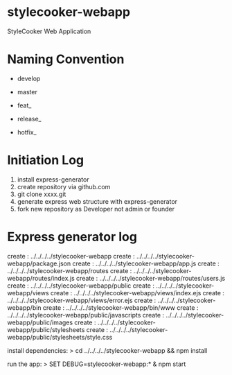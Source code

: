 # stylecooker-webapp
StyleCooker Web Application

# Naming Convention
* develop
* master

* feat_
* release_
* hotfix_


# Initiation Log
1. install express-generator
2. create repository via github.com
3. git clone xxxx.git
4. generate express web structure with express-generator
5. fork new repository as Developer not admin or founder

# Express generator log

   create : ../../../../stylecooker-webapp
   create : ../../../../stylecooker-webapp/package.json
   create : ../../../../stylecooker-webapp/app.js
   create : ../../../../stylecooker-webapp/routes
   create : ../../../../stylecooker-webapp/routes/index.js
   create : ../../../../stylecooker-webapp/routes/users.js
   create : ../../../../stylecooker-webapp/public
   create : ../../../../stylecooker-webapp/views
   create : ../../../../stylecooker-webapp/views/index.ejs
   create : ../../../../stylecooker-webapp/views/error.ejs
   create : ../../../../stylecooker-webapp/bin
   create : ../../../../stylecooker-webapp/bin/www
   create : ../../../../stylecooker-webapp/public/javascripts
   create : ../../../../stylecooker-webapp/public/images
   create : ../../../../stylecooker-webapp/public/stylesheets
   create : ../../../../stylecooker-webapp/public/stylesheets/style.css

   install dependencies:
     > cd ../../../../stylecooker-webapp && npm install

   run the app:
     > SET DEBUG=stylecooker-webapp:* & npm start
